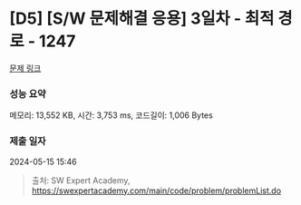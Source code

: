 # [D5] [S/W 문제해결 응용] 3일차 - 최적 경로 - 1247 

[문제 링크](https://swexpertacademy.com/main/code/problem/problemDetail.do?contestProbId=AV15OZ4qAPICFAYD) 

### 성능 요약

메모리: 13,552 KB, 시간: 3,753 ms, 코드길이: 1,006 Bytes

### 제출 일자

2024-05-15 15:46



> 출처: SW Expert Academy, https://swexpertacademy.com/main/code/problem/problemList.do